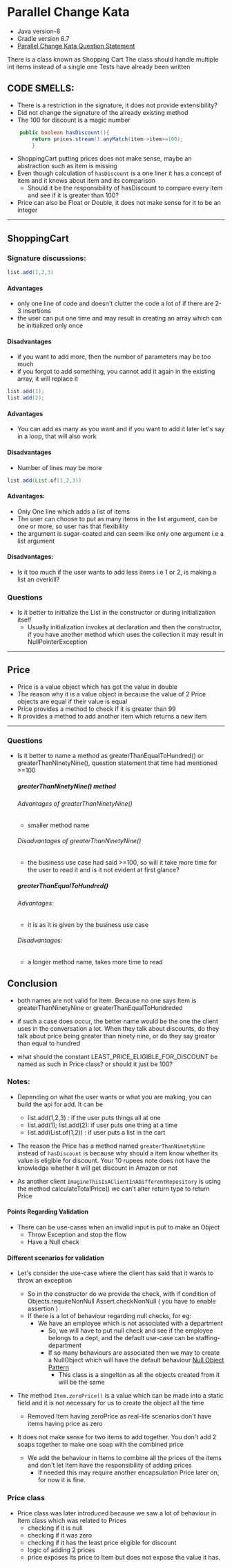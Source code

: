 # Parallel Change Kata

- Java version-8
- Gradle version 6.7
- [Parallel Change Kata Question Statement](https://kata-log.rocks/parallel-change-kata)

There is a class known as Shopping Cart The class should handle multiple int items instead of a single one Tests have
already been written

## CODE SMELLS:

- There is a restriction in the signature, it does not provide extensibility?
- Did not change the signature of the already existing method
- The 100 for discount is a magic number

```java
    public boolean hasDiscount(){
        return prices.stream().anyMatch(item->item>=100);
        }
```

- ShoppingCart putting prices does not make sense, maybe an abstraction such as item is missing
- Even though calculation of `hasDiscount` is a one liner it has a concept of item and it knows about item and its
  comparison
    - Should it be the responsibility of hasDiscount to compare every item and see if it is greater than 100?
- Price can also be Float or Double, it does not make sense for it to be an integer

--- 

## ShoppingCart

### Signature discussions:

```java
list.add(1,2,3)
```

#### Advantages

- only one line of code and doesn't clutter the code a lot of if there are 2-3 insertions
- the user can put one time and may result in creating an array which can be initialized only once

#### Disadvantages

- if you want to add more, then the number of parameters may be too much
- if you forgot to add something, you cannot add it again in the existing array, it will replace it

```java
list.add(1);
list.add(2);
```

#### Advantages

- You can add as many as you want and if you want to add it later let's say in a loop, that will also work

#### Disadvantages

- Number of lines may be more

```java
list.add(List.of(1,2,3))
```

#### Advantages:

- Only One line which adds a list of items
- The user can choose to put as many items in the list argument, can be one or more, so user has that flexibility
- the argument is sugar-coated and can seem like only one argument i.e a list argument

#### Disadvantages:

- Is it too much if the user wants to add less items i.e 1 or 2, is making a list an overkill?

### Questions

- Is it better to initialize the List in the constructor or during initialization itself
    - Usually initialization invokes at declaration and then the constructor, if you have another method which uses the
      collection it may result in NullPointerException

---

## Price

- Price is a value object which has got the value in double
- The reason why it is a value object is because the value of 2 Price objects are equal if their value is equal
- Price provides a method to check if it is greater than 99
- It provides a method to add another item which returns a new item

--- 

### Questions

- Is it better to name a method as greaterThanEqualToHundred() or greaterThanNinetyNine(), question statement that time
  had mentioned >=100
  ##### greaterThanNinetyNine() method
  ###### Advantages of greaterThanNinetyNine()
    - smaller method name

  ###### Disadvantages of greaterThanNinetyNine()
    - the business use case had said >=100, so will it take more time for the user to read it and is it not evident at
      first glance?

  ##### greaterThanEqualToHundred()
  ###### Advantages:
    - it is as it is given by the business use case

  ###### Disadvantages:
    - a longer method name, takes more time to read
  
## Conclusion
- both names are not valid for Item. Because no one says Item is greaterThanNinetyNine or greaterThanEqualToHundreded
- if such a case does occur, the better name would be the one the client uses in the conversation a lot. When they talk about discounts, 
  do they talk about price being greater than ninety nine, or do they say greater than equal to hundred

- what should the constant LEAST_PRICE_ELIGIBLE_FOR_DISCOUNT be named as such in Price class? or should it just be 100?

### Notes:

- Depending on what the user wants or what you are making, you can build the api for add. It can be
    - list.add(1,2,3) :  if the user puts things all at one
    - list.add(1); list.add(2): if user puts one thing at a time
    - list.add(List.of(1,2)) : if user puts a list in the cart

- The reason the Price has a method named `greaterThanNinetyNine` instead of `hasDiscount` is because why should a item
  know whether its value is eligible for discount. Your 10 rupees note does not have the knowledge whether it will get
  discount in Amazon or not

- As another client `ImagineThisIsAClientInADifferentRepository` is using the method calculateTotalPrice() we can't
  alter return type to return Price
  
#### Points Regarding Validation
- There can be use-cases when an invalid input is put to make an Object
   - Throw Exception and stop the flow
   - Have a Null check

#### Different scenarios for validation
- Let's consider the use-case where the client has said that it wants to throw an exception
  - So in the constructor do we provide the check, with if condition of
      Objects.requireNonNull
      Assert.checkNonNull ( you have to enable assertion )
  - If there is a lot of behaviour regarding null checks, for eg:
     - We have an employee which is not associated with a department
       - So, we will have to put null check and see if the employee belongs to a dept, and the default use-case can be 
         staffing-department
       - If so many behaviours are associated then we may to create a NullObject which will have the default behaviour 
         [Null Object Pattern](https://en.wikipedia.org/wiki/Null_object_pattern)
         - This class is a singelton as all the objects created from it will be the same
         
- The method `Item.zeroPrice()` is a value which can be made into a static field and it is not necessary for us to create
  the object all the time
   - Removed Item having zeroPrice as real-life scenarios don't have items having price as zero
  
- It does not make sense for two items to add together. You don't add 2 soaps together to make one soap with the combined price
  - We add the behaviour in Items to combine all the prices of the items and don't let Item have the responsibility of adding prices
    - If needed this may require another encapsulation Price later on, for now it is fine.

### Price class
- Price class was later introduced because we saw a lot of behaviour in Item class which was related to Prices
   - checking if it is null
   - checking if it was zero
   - checking if it has the least price eligible for discount
   - logic of adding 2 prices
   - price exposes its price to Item but does not expose the value it has.